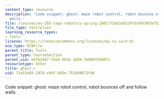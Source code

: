 ```yaml
---
content_type: resource
description: 'Code snippet: ghost: maze robot control, robot bounces off and follow
  walls.'
file: /courses/es-293-lego-robotics-spring-2007/71e53a93297dc04f893e7535d9672f46_ghost.c
file_type: text/plain
learning_resource_types:
- Tools
license: https://creativecommons.org/licenses/by-nc-sa/4.0/
ocw_type: OCWFile
parent_title: Tools
parent_type: CourseSection
parent_uid: 64fb3db7-fee4-5b1b-3d49-7e084793d0f1
resourcetype: Other
title: ghost.c
uid: 71e53a93-297d-c04f-893e-7535d9672f46
---
```

Code snippet: ghost: maze robot control, robot bounces off and follow walls.